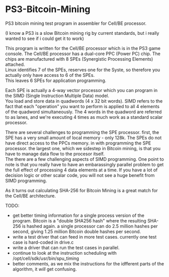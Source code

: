 # PS3-Bitcoin-Mining
PS3 bitcoin mining test program in assembler for Cell/BE processor.

(I know a PS3 is a slow Bitcoin mining rig by current standards, but i really wanted to see if i could get it to work)

This program is written for the Cell/BE processor which is in the PS3 game console.  The Cell/BE processor has 
a dual-core PPC (Power PC) chip.  The chips are manufactured with 8 SPEs (Synergistic Processing Elements) attached.  
Linux identifies 7 of the SPEs, reserves one for the Syste, so therefore you actually only have access to 6 of the SPEs.  
This leaves 6 SPEs for application programming.  

Each SPE is actually a 4-way vector processor which you can program in the SIMD (Single Instruction Multiple Data) model.  
You load and store data in quadwords (4 x 32 bit words).  SIMD refers to the fact that each "operation" you want to 
perform is applied to all 4 elements of the quadword simultaneously.  The 4 words in the quadword are referred to as lanes, and 
we're executing 4 times as much work as a standard scalar processor.  

There are several challenges to programming the SPE processor.  first, the SPE has a very small amount of local memory - only 128k.  The SPEs do not have direct access to the PPCs memory.  in with programming the SPE processor.  the largest one, which we sidestep in Bitcoin mining, is that you have to manage data flow to the procesor itself.   
The there are a few challenging aspects of SIMD programming.  One point to note is that you really have to have an embarassingly parallel problem to get the full effect of processing 4 data elements at a time.  If you have a lot of decision logic or other scalar code, you will not see a huge benefit from SIMD programming.    

As it turns out calculating SHA-256 for Bitcoin Mining is a great match for the Cell/BE architecture.  

TODO:
* get better timing information for a single process version of the program.  Bitcoin is a "double SHA256 hash" where the resulting SHA-256 is hashed again.  a single processor can do 2.5 million hashes per second, giving 1.25 million Bitcoin double hashes per second. 
* write a test driver that can feed in more test cases.  currently one test case is hard-coded in drive.c
* write a driver that can run the test cases in parallel.
* continue to look at the instruction scheduling with /opt/cell/sdk/usr/bin/spu_timing
* better comments, as we mix the instructions for the idfferent parts of the algorithm, it _will_ get confusing. 
